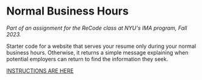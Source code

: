 # Normal Business Hours
*Part of an assignment for the ReCode class at NYU's IMA program, Fall 2023.*

Starter code for a website that serves your resume only during your normal business hours. Otherwise, it returns a simple message explaining when potential employers can return to find the information they seek.

[INSTRUCTIONS ARE HERE](https://billythemusical.github.io/recode-fa23/modules/07-servers/normal-business-hours.html)